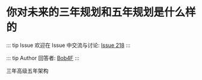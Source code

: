 # 你对未来的三年规划和五年规划是什么样的



::: tip Issue 
 欢迎在 Issue 中交流与讨论: [Issue 218](https://github.com/shfshanyue/Daily-Question/issues/218) 
:::

::: tip Author 
回答者: [Bob4F](https://github.com/Bob4F) 
:::

三年高级五年架构